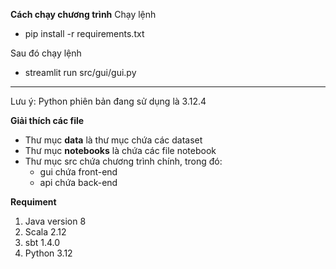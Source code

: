 **Cách chạy chương trình**
Chạy lệnh 
- pip install -r requirements.txt

Sau đó chạy lệnh
- streamlit run src/gui/gui.py

---------------------------------
Lưu ý: Python phiên bản đang sử dụng là 3.12.4

**Giải thích các file**
- Thư mục **data** là thư mục chứa các dataset 
- Thư mục **notebooks** là chứa các file notebook 
- Thư mục src chứa chương trình chính, trong đó:
    + gui chứa front-end
    + api chứa back-end

**Requiment**
1. Java version 8
2. Scala 2.12
3. sbt 1.4.0
4. Python 3.12